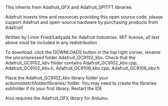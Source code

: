 This inherits from Adafruit_GFX and Adafruit_SPITFT libraries

Adafruit invests time and resources providing this open source code,
please support Adafruit and open-source hardware by purchasing
products from Adafruit!

Written by Limor Fried/Ladyada for Adafruit Industries.
MIT license, all text above must be included in any redistribution

To download. click the DOWNLOADS button in the top right corner, rename the uncompressed folder Adafruit_GC9102_kbv. Check that the Adafruit_GC9102_kbv folder contains Adafruit_GC9102_kbv.cpp, Adafruit_GC9102_kbv.h, Adafruit_GC9106_kbv.cpp, Adafruit_GC9106_kbv.h

Place the Adafruit_GC9102_kbv library folder your arduinosketchfolder/libraries/ folder. You may need to create the libraries subfolder if its your first library. Restart the IDE

Also requires the Adafruit_GFX library for Arduino.
